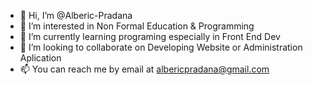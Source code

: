 - 👋 Hi, I’m @Alberic-Pradana
- 👀 I’m interested in Non Formal Education & Programming
- 🌱 I’m currently learning programing especially in Front End Dev 
- 💞️ I’m looking to collaborate on Developing Website or Administration Aplication
- 📫 You can reach me by email at albericpradana@gmail.com

<!---
Alberic-Pradana/Alberic-Pradana is a ✨ special ✨ repository because its `README.md` (this file) appears on your GitHub profile.
You can click the Preview link to take a look at your changes.
--->

